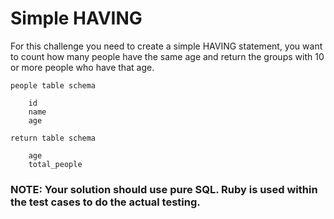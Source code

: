 # Simple HAVING

For this challenge you need to create a simple HAVING statement, you want to count how many people have the same age and return the groups with 10 or more people who have that age.
~~~~
people table schema

    id
    name
    age
~~~~
~~~~
return table schema

    age
    total_people
~~~~
### NOTE: Your solution should use pure SQL. Ruby is used within the test cases to do the actual testing.

